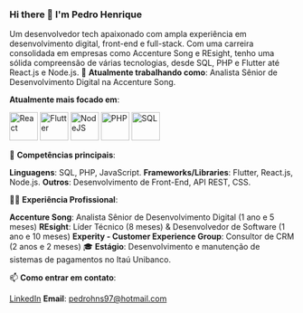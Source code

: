 ### Hi there 👋 I'm Pedro Henrique

<!--
**pedrohns/pedrohns** is a ✨ _special_ ✨ repository because its `README.md` (this file) appears on your GitHub profile.

Here are some ideas to get you started:

- 🔭 I’m currently working on ...
- 🌱 I’m currently learning ...
- 👯 I’m looking to collaborate on ...
- 🤔 I’m looking for help with ...
- 💬 Ask me about ...
- 📫 How to reach me: ...
- 😄 Pronouns: ...
- ⚡ Fun fact: ...
-->

Um desenvolvedor tech apaixonado com ampla experiência em desenvolvimento digital, front-end e full-stack. Com uma carreira consolidada em empresas como Accenture Song e REsight, tenho uma sólida compreensão de várias tecnologias, desde SQL, PHP e Flutter até React.js e Node.js.
🔭 **Atualmente trabalhando como**: Analista Sênior de Desenvolvimento Digital na Accenture Song.

**Atualmente mais focado em**:
<div style="display: inline;">
<img width="50" height="50" alt="React" src="https://cdn.jsdelivr.net/gh/devicons/devicon/icons/react/react-original.svg" />
<img width="50" height="50" alt="Flutter" src="https://cdn.jsdelivr.net/gh/devicons/devicon/icons/flutter/flutter-original.svg" />
<img width="50" height="50" alt="NodeJS" src="https://cdn.jsdelivr.net/gh/devicons/devicon/icons/nodejs/nodejs-original-wordmark.svg" />
<img width="50" height="50" alt="PHP" src="https://cdn.jsdelivr.net/gh/devicons/devicon/icons/php/php-plain.svg" />
<img width="50" height="50" alt="SQL" src="https://cdn.jsdelivr.net/gh/devicons/devicon/icons/mysql/mysql-original.svg" />      
</div>

🌱 **Competências principais**:

**Linguagens**: SQL, PHP, JavaScript.
**Frameworks/Libraries**: Flutter, React.js, Node.js.
**Outros**: Desenvolvimento de Front-End, API REST, CSS.

👨‍💼 **Experiência Profissional**:

**Accenture Song**: Analista Sênior de Desenvolvimento Digital (1 ano e 5 meses)
**REsight**: Líder Técnico (8 meses) & Desenvolvedor de Software (1 ano e 10 meses)
**Experity - Customer Experience Group**: Consultor de CRM (2 anos e 2 meses)
🎓 **Estágio**: Desenvolvimento e manutenção de sistemas de pagamentos no Itaú Unibanco.

📫 **Como entrar em contato**:

[LinkedIn](https://www.linkedin.com/in/pedro-henrique-848255163/)
**Email**: pedrohns97@hotmail.com
